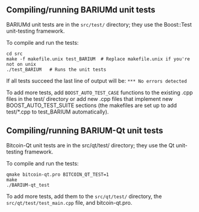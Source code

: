 Compiling/running BARIUMd unit tests
------------------------------------

BARIUMd unit tests are in the `src/test/` directory; they
use the Boost::Test unit-testing framework.

To compile and run the tests:

	cd src
	make -f makefile.unix test_BARIUM  # Replace makefile.unix if you're not on unix
	./test_BARIUM   # Runs the unit tests

If all tests succeed the last line of output will be:
`*** No errors detected`

To add more tests, add `BOOST_AUTO_TEST_CASE` functions to the existing
.cpp files in the test/ directory or add new .cpp files that
implement new BOOST_AUTO_TEST_SUITE sections (the makefiles are
set up to add test/*.cpp to test_BARIUM automatically).


Compiling/running BARIUM-Qt unit tests
---------------------------------------

Bitcoin-Qt unit tests are in the src/qt/test/ directory; they
use the Qt unit-testing framework.

To compile and run the tests:

	qmake bitcoin-qt.pro BITCOIN_QT_TEST=1
	make
	./BARIUM-qt_test

To add more tests, add them to the `src/qt/test/` directory,
the `src/qt/test/test_main.cpp` file, and bitcoin-qt.pro.
